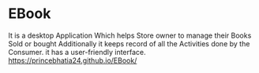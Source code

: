 # EBook
It is a desktop Application Which helps Store owner to manage their Books Sold or bought Additionally it keeps record of all the Activities done by the Consumer. it has a user-friendly interface.
https://princebhatia24.github.io/EBook/
